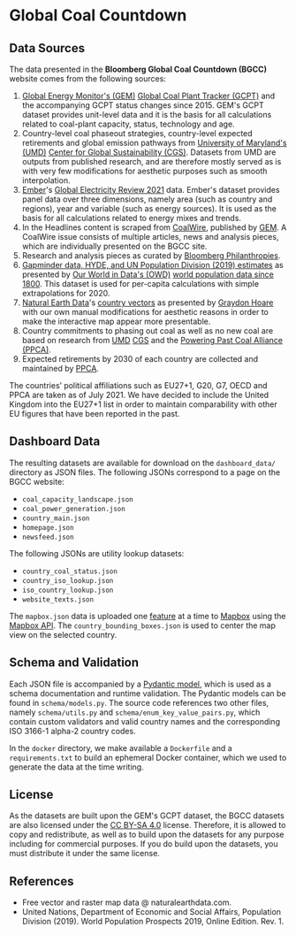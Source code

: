 # Global Coal Countdown

## Data Sources

The data presented in the **Bloomberg Global Coal Countdown (BGCC)** website comes from the following sources:

1. [Global Energy Monitor's (GEM)](https://globalenergymonitor.org/) [Global Coal Plant Tracker (GCPT)](https://globalenergymonitor.org/projects/global-coal-plant-tracker/) and the accompanying GCPT status changes since 2015. GEM's GCPT dataset provides unit-level data and it is the basis for all calculations related to coal-plant capacity, status, technology and age.
2. Country-level coal phaseout strategies, country-level expected retirements and global emission pathways from [University of Maryland's (UMD)](https://www.umd.edu/) [Center for Global Sustainability (CGS)](https://cgs.umd.edu/). Datasets from UMD are outputs from published research, and are therefore mostly served as is with very few modifications for aesthetic purposes such as smooth interpolation.
3. [Ember](https://ember-climate.org/)'s [Global Electricity Review 2021](https://ember-climate.org/project/global-electricity-review-2021/) data. Ember's dataset provides panel data over three dimensions, namely area (such as country and regions), year and variable (such as energy sources). It is used as the basis for all calculations related to energy mixes and trends.
4. In the Headlines content is scraped from [CoalWire](https://endcoal.org/category/coalwire/), published by [GEM](https://globalenergymonitor.org/). A CoalWire issue consists of multiple articles, news and analysis pieces, which are individually presented on the BGCC site.
5. Research and analysis pieces as curated by [Bloomberg Philanthropies](https://www.bloomberg.org/).
6. [Gapminder data, HYDE, and UN Population Division (2019) estimates](https://www.gapminder.org/data/documentation/gd003/) as presented by [Our World in Data's (OWD)](https://ourworldindata.org/) [world population data since 1800](https://ourworldindata.org/grapher/population). This dataset is used for per-capita calculations with simple extrapolations for 2020.
8. [Natural Earth Data](https://www.naturalearthdata.com/)'s [country vectors](https://www.naturalearthdata.com/downloads/110m-cultural-vectors/110m-admin-0-countries/) as presented by [Graydon Hoare](https://gist.github.com/graydon/11198540) with our own manual modifications for aesthetic reasons in order to make the interactive map appear more presentable.
9. Country commitments to phasing out coal as well as no new coal are based on research from [UMD](https://www.umd.edu/) [CGS](https://cgs.umd.edu/) and the [Powering Past Coal Alliance (PPCA)](https://www.poweringpastcoal.org/).
10. Expected retirements by 2030 of each country are collected and maintained by [PPCA](https://www.poweringpastcoal.org/).

The countries’ political affiliations such as EU27+1, G20, G7, OECD and PPCA are taken as of July 2021. We have decided to include the United Kingdom into the EU27+1 list in order to maintain comparability with other EU figures that have been reported in the past.

## Dashboard Data

The resulting datasets are available for download on the `dashboard_data/` directory as JSON files. The following JSONs correspond to a page on the BGCC website:
* `coal_capacity_landscape.json`
*  `coal_power_generation.json`
*  `country_main.json`
*  `homepage.json`
*  `newsfeed.json` 

The following JSONs are utility lookup datasets:
* `country_coal_status.json`
*  `country_iso_lookup.json`
* `iso_country_lookup.json`
* `website_texts.json`

The `mapbox.json` data is uploaded one [feature](https://docs.mapbox.com/api/maps/datasets/#the-feature-object) at a time to [Mapbox](https://www.mapbox.com/) using the [Mapbox API](https://docs.mapbox.com/api/overview/). The `country_bounding_boxes.json` is used to center the map view on the selected country.

## Schema and Validation

Each JSON file is accompanied by a [Pydantic model](https://pydantic-docs.helpmanual.io/), which is used as a schema documentation and runtime validation. The Pydantic models can be found in `schema/models.py`. The source code references two other files, namely `schema/utils.py` and `schema/enum_key_value_pairs.py`, which contain custom validators and valid country names and the corresponding ISO 3166-1 alpha-2 country codes.

In the `docker` directory, we make available a `Dockerfile` and a `requirements.txt` to build an ephemeral Docker container, which we used to generate the data at the time writing.

## License

As the datasets are built upon the GEM's GCPT dataset, the BGCC datasets are also licensed under the [CC BY-SA 4.0](https://creativecommons.org/licenses/by-sa/4.0/) license. Therefore, it is allowed to copy and redistribute, as well as to build upon the datasets for any purpose including for commercial purposes. If you do build upon the datasets, you must distribute it under the same license.

## References

* Free vector and raster map data @ naturalearthdata.com.
* United Nations, Department of Economic and Social Affairs, Population Division (2019). World Population Prospects 2019, Online Edition. Rev. 1.
